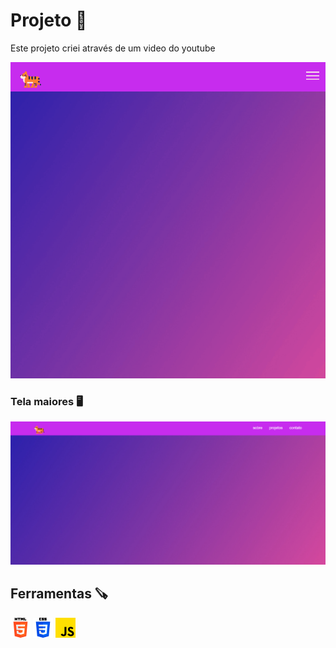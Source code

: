 # Projeto 📱

Este projeto criei através de um video do youtube

<img src="img/botao-hamburguer.gif">

### Tela maiores 🖥️

<img src="img/tela-cheia.png">

## Ferramentas 🪚

<img src="img/html-5.png">


<img src="img/css-3 (1).png">


<img src="img/js.png">

